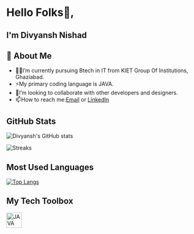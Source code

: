 
# Hello Folks👋, 
## I'm Divyansh Nishad


## 🚀 About Me
* 👩‍💻I’m currently pursuing Btech in IT from KIET Group Of Institutions, Ghaziabad.
* ⚡My primary coding language is JAVA.
* 👯I’m looking to collaborate with other developers and designers.
* 📫How to reach me:[Email](mailto:divyansh.nishad@gmail.com) or [LinkedIn](https://www.linkedin.com/in/divyansh-nishad-67aa83203)


## GitHub Stats

![Divyansh's GitHub stats](https://github-readme-stats.vercel.app/api?username=divyansh-nishad&theme=nightowl_icons=true)

![Streaks](https://github-readme-streak-stats.herokuapp.com/?user=divyansh-nishad)

## Most Used Languages
[![Top Langs](https://github-readme-stats.vercel.app/api/top-langs/?username=divyansh-nishad&layout=compact)](https://github.com/anuraghazra/github-readme-stats)

## My Tech Toolbox
<p align="left">
<img src="https://user-images.githubusercontent.com/25181517/117201156-9a724800-adec-11eb-9a9d-3cd0f67da4bc.png" alt="JAVA" width="40" height="40"/> 

</p>
